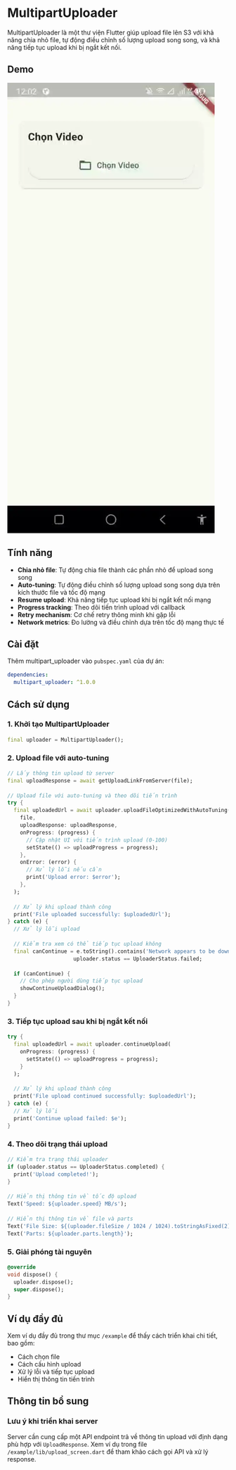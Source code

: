 # MultipartUploader

MultipartUploader là một thư viện Flutter giúp upload file lên S3 với khả năng chia nhỏ file, tự động điều chỉnh số lượng upload song song, và khả năng tiếp tục upload khi bị ngắt kết nối.

## Demo
![MultipartUploader Demo](https://raw.githubusercontent.com/vuihoc-edtech/multipart_uploader/refs/heads/main/example/screenshots/demo.webp)

## Tính năng

- **Chia nhỏ file**: Tự động chia file thành các phần nhỏ để upload song song
- **Auto-tuning**: Tự động điều chỉnh số lượng upload song song dựa trên kích thước file và tốc độ mạng
- **Resume upload**: Khả năng tiếp tục upload khi bị ngắt kết nối mạng
- **Progress tracking**: Theo dõi tiến trình upload với callback
- **Retry mechanism**: Cơ chế retry thông minh khi gặp lỗi
- **Network metrics**: Đo lường và điều chỉnh dựa trên tốc độ mạng thực tế

## Cài đặt

Thêm multipart_uploader vào `pubspec.yaml` của dự án:

```yaml
dependencies:
  multipart_uploader: ^1.0.0
```

## Cách sử dụng

### 1. Khởi tạo MultipartUploader

```dart
final uploader = MultipartUploader();
```

### 2. Upload file với auto-tuning

```dart
// Lấy thông tin upload từ server
final uploadResponse = await getUploadLinkFromServer(file);

// Upload file với auto-tuning và theo dõi tiến trình
try {
  final uploadedUrl = await uploader.uploadFileOptimizedWithAutoTuning(
    file,
    uploadResponse: uploadResponse,
    onProgress: (progress) {
      // Cập nhật UI với tiến trình upload (0-100)
      setState(() => uploadProgress = progress);
    },
    onError: (error) {
      // Xử lý lỗi nếu cần
      print('Upload error: $error');
    },
  );
  
  // Xử lý khi upload thành công
  print('File uploaded successfully: $uploadedUrl');
} catch (e) {
  // Xử lý lỗi upload
  
  // Kiểm tra xem có thể tiếp tục upload không
  final canContinue = e.toString().contains('Network appears to be down') &&
                     uploader.status == UploaderStatus.failed;
  
  if (canContinue) {
    // Cho phép người dùng tiếp tục upload
    showContinueUploadDialog();
  }
}
```

### 3. Tiếp tục upload sau khi bị ngắt kết nối

```dart
try {
  final uploadedUrl = await uploader.continueUpload(
    onProgress: (progress) {
      setState(() => uploadProgress = progress);
    }
  );
  
  // Xử lý khi upload thành công
  print('File upload continued successfully: $uploadedUrl');
} catch (e) {
  // Xử lý lỗi
  print('Continue upload failed: $e');
}
```

### 4. Theo dõi trạng thái upload

```dart
// Kiểm tra trạng thái uploader
if (uploader.status == UploaderStatus.completed) {
  print('Upload completed!');
}

// Hiển thị thông tin về tốc độ upload
Text('Speed: ${uploader.speed} MB/s');

// Hiển thị thông tin về file và parts
Text('File Size: ${(uploader.fileSize / 1024 / 1024).toStringAsFixed(2)} MB');
Text('Parts: ${uploader.parts.length}');
```

### 5. Giải phóng tài nguyên

```dart
@override
void dispose() {
  uploader.dispose();
  super.dispose();
}
```

## Ví dụ đầy đủ

Xem ví dụ đầy đủ trong thư mục `/example` để thấy cách triển khai chi tiết, bao gồm:
- Cách chọn file
- Cách cấu hình upload
- Xử lý lỗi và tiếp tục upload
- Hiển thị thông tin tiến trình

## Thông tin bổ sung

### Lưu ý khi triển khai server

Server cần cung cấp một API endpoint trả về thông tin upload với định dạng phù hợp với `UploadResponse`. 
Xem ví dụ trong file `/example/lib/upload_screen.dart` để tham khảo cách gọi API và xử lý response.
